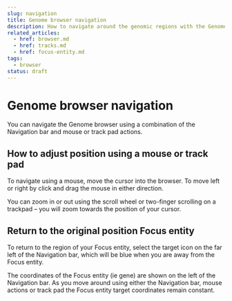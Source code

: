 ```yaml
---
slug: navigation
title: Genome browser navigation
description: How to navigate around the genomic regions with the Genome browser
related_articles:
  - href: browser.md
  - href: tracks.md
  - href: focus-entity.md
tags:
  - browser
status: draft
---
```


# Genome browser navigation

You can navigate the Genome browser using a combination of the Navigation bar and mouse or track pad actions.

## How to adjust position using a mouse or track pad

To navigate using a mouse, move the cursor into the browser. To move left or right by click and drag the mouse in either direction. 

You can zoom in or out using the scroll wheel or two-finger scrolling on a trackpad – you will zoom towards the position of your cursor.


## Return to the original position Focus entity

To return to the region of your Focus entity, select the target icon on the far left of the Navigation bar, which will be blue when you are away from the Focus entity. 

The coordinates of the Focus entity (ie gene) are shown on the left of the Navigation bar. As you move around using either the Navigation bar, mouse actions or track pad the Focus entity target coordinates remain constant.
